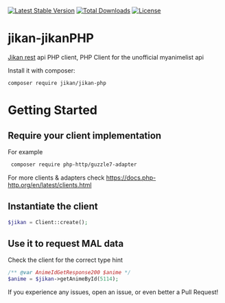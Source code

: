 [![Latest Stable Version](https://poser.pugx.org/jikan/jikan-php/v/stable)](https://packagist.org/packages/jikan/jikan-php)
[![Total Downloads](https://poser.pugx.org/jikan/jikan-php/downloads)](https://packagist.org/packages/jikan/jikan-php)
[![License](https://poser.pugx.org/jikan/jikan-php/license)](https://packagist.org/packages/jikan/jikan-php)

# jikan-jikanPHP
[Jikan rest](https://github.com/jikan-me/jikan) api PHP client, PHP Client for the unofficial myanimelist api

Install it with composer:

```
composer require jikan/jikan-php
```

# Getting Started

## Require your client implementation
For example
```sh
 composer require php-http/guzzle7-adapter
```
For more clients & adapters check https://docs.php-http.org/en/latest/clients.html

## Instantiate the client

```php
$jikan = Client::create();
```

## Use it to request MAL data
Check the client for the correct type hint
```php
/** @var AnimeIdGetResponse200 $anime */ 
$anime = $jikan->getAnimeById(5114);
```

If you experience any issues, open an issue, or even better a Pull Request!
